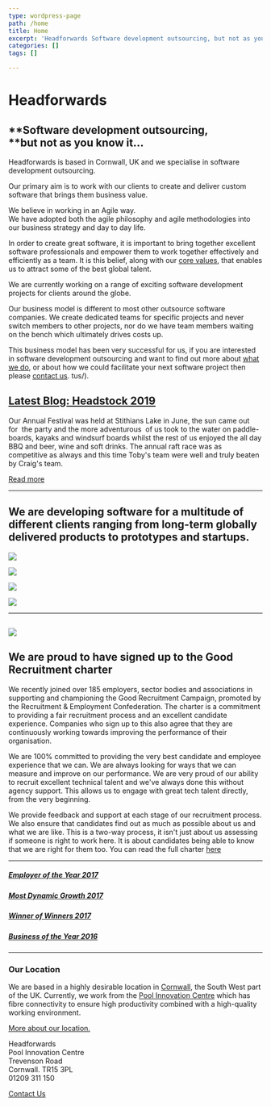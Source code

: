 ```yaml
---
type: wordpress-page
path: /home
title: Home
excerpt: 'Headforwards Software development outsourcing, but not as you know it… Headforwards is based in Cornwall, UK and we specialise in software development outsourcing. Our primary aim is to work with our clients to create and deliver custom software that brings them business value. We believe in working in an Agile way. We have adopted both …'
categories: []
tags: []

---
```

Headforwards
============

**Software development outsourcing,  
****but not as you know it…**
-------------------------------------------------------------------

Headforwards is based in Cornwall, UK and we specialise in software development outsourcing.

Our primary aim is to work with our clients to create and deliver custom software that brings them business value.

We believe in working in an Agile way.  
We have adopted both the agile philosophy and agile methodologies into our business strategy and day to day life.

In order to create great software, it is important to bring together excellent software professionals and empower them to work together effectively and efficiently as a team. It is this belief, along with our [core values](http://www.headforwards.com/our-values/), that enables us to attract some of the best global talent.

We are currently working on a range of exciting software development projects for clients around the globe.

Our business model is different to most other outsource software companies. We create dedicated teams for specific projects and never switch members to other projects, nor do we have team members waiting on the bench which ultimately drives costs up.

This business model has been very successful for us, if you are interested in software development outsourcing and want to find out more about [what we do](http://www.headforwards.com/what-we-do/), or about how we could facilitate your next software project then please [contact us](http://www.headforwards.com/contactus/).
tus/).

[Latest Blog: Headstock 2019](https://www.headforwards.com/2019/07/headstock-2019/ "Headstock 2019")
----------------------------------------------------------------------------------------------------

Our Annual Festival was held at Stithians Lake in June, the sun came out for  the party and the more adventurous  of us took to the water on paddle-boards, kayaks and windsurf boards whilst the rest of us enjoyed the all day BBQ and beer, wine and soft drinks. The annual raft race was as competitive as always and this time Toby's team were well and truly beaten by Craig's team.    
  
[Read more](https://www.headforwards.com/2019/07/headstock-2019/)

* * *

We are developing software for a multitude of different clients ranging from long-term globally delivered products to prototypes and startups.
----------------------------------------------------------------------------------------------------------------------------------------------

<section class="gallery">

![](//headforwards.com/wp-content/uploads/2018/04/services-cloud-headforwards-1.jpg)

![](//headforwards.com/wp-content/uploads/2018/04/services-energy-headforwards.jpg)

![](//headforwards.com/wp-content/uploads/2018/04/services-healthcare-headforwards.jpg)

![](//headforwards.com/wp-content/uploads/2018/04/services-incubators-headforwards-2.jpg)

</section>

* * *

![](//headforwards.com/wp-content/uploads/2018/06/GRC-logo.jpg)
---------------------------------------------------------------------------------

We are proud to have signed up to the Good Recruitment charter
--------------------------------------------------------------

We recently joined over 185 employers, sector bodies and associations in supporting and championing the Good Recruitment Campaign, promoted by the Recruitment & Employment Confederation. The charter is a commitment to providing a fair recruitment process and an excellent candidate experience. Companies who sign up to this also agree that they are continuously working towards improving the performance of their organisation.

We are 100% committed to providing the very best candidate and employee experience that we can. We are always looking for ways that we can measure and improve on our performance. We are very proud of our ability to recruit excellent technical talent and we've always done this without agency support. This allows us to engage with great tech talent directly, from the very beginning.

We provide feedback and support at each stage of our recruitment process. We also ensure that candidates find out as much as possible about us and what we are like. This is a two-way process, it isn't just about us assessing if someone is right to work here. It is about candidates being able to know that we are right for them too. You can read the full charter [here](https://www.rec.uk.com/good-recruitment-campaign/charter)

* * *

[](https://www.headforwards.com/2017/05/triple-win-cornwall-business-awards-2017/)

##### [Employer of the Year 2017](https://www.headforwards.com/2017/05/triple-win-cornwall-business-awards-2017/)

[](https://www.headforwards.com/2017/05/triple-win-cornwall-business-awards-2017/)

##### [Most Dynamic Growth 2017](https://www.headforwards.com/2017/05/triple-win-cornwall-business-awards-2017/)

[](https://www.headforwards.com/2017/05/triple-win-cornwall-business-awards-2017/)

##### [Winner of Winners 2017](https://www.headforwards.com/2017/05/triple-win-cornwall-business-awards-2017/)

[](https://www.headforwards.com/2016/12/cornish-business-year-2016/)

##### [Business of the Year 2016](https://www.headforwards.com/2016/12/cornish-business-year-2016/)

* * *

### Our Location

We are based in a highly desirable location in [Cornwall](http://www.lonelyplanet.com/england/southwest-england/cornwall), the South West part of the UK. Currently, we work from the [Pool Innovation Centre](http://www.cornwallinnovation.co.uk/pool-innovation-centre) which has fibre connectivity to ensure high productivity combined with a high-quality working environment.

[More about our location.](https://www.headforwards.com/location/)

Headforwards  
Pool Innovation Centre  
Trevenson Road  
Cornwall. TR15 3PL  
01209 311 150

[Contact Us](https://www.headforwards.com/contactus/)
